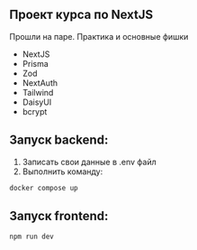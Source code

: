 ## Проект курса по NextJS 
Прошли на паре. Практика и основные фишки

- NextJS
- Prisma
- Zod
- NextAuth
- Tailwind
- DaisyUI
- bcrypt

## Запуск backend:
1. Записать свои данные в .env файл
2. Выполнить команду:
```bash
docker compose up
```

## Запуск frontend:
```bash
npm run dev
```
